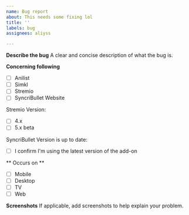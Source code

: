 ```yaml
---
name: Bug report
about: This needs some fixing lol
title: ''
labels: bug
assignees: aliyss

---
```


**Describe the bug**
A clear and concise description of what the bug is.

**Concerning following**
- [ ] Anilist
- [ ] Simkl
- [ ] Stremio
- [ ] SyncriBullet Website

Stremio Version:
- [ ] 4.x
- [ ] 5.x beta

SyncriBullet Version is up to date:
- [ ] I confirm I'm using the latest version of the add-on

** Occurs on **
- [ ] Mobile
- [ ] Desktop
- [ ] TV
- [ ] Web

**Screenshots**
If applicable, add screenshots to help explain your problem.

